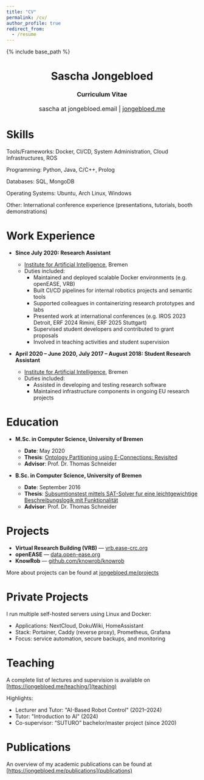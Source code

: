 ```yaml
---
title: "CV"
permalink: /cv/
author_profile: true
redirect_from:
  - /resume
---
```


{% include base_path %}

<h1 class="western" align="center"><b>Sascha Jongebloed</b></h1>
<p style="line-height: 1.5;" align="center"><span style="font-size: medium;"><b>Curriculum Vitae</b></span></p>
<p style="line-height: 1.5;" align="center"><span style="font-size: medium;">sascha at jongebloed.email | <a href="https://www.jongebloed.me">jongebloed.me</a></span></p>

Skills
======

Tools/Frameworks: Docker, CI/CD, System Administration, Cloud Infrastructures, ROS

Programming: Python, Java, C/C++, Prolog

Databases: SQL, MongoDB

Operating Systems: Ubuntu, Arch Linux, Windows

Other: International conference experience (presentations, tutorials, booth demonstrations)

Work Experience
======

* **Since July 2020: Research Assistant**
  * [Institute for Artificial Intelligence](https://ai.uni-bremen.de/), Bremen
  * Duties included:
    * Maintained and deployed scalable Docker environments (e.g. openEASE, VRB)
    * Built CI/CD pipelines for internal robotics projects and semantic tools
    * Supported colleagues in containerizing research prototypes and labs
    * Presented work at international conferences (e.g. IROS 2023 Detroit, ERF 2024 Rimini, ERF 2025 Stuttgart)
    * Supervised student developers and contributed to grant proposals
    * Involved in teaching activities and student supervision

* **April 2020 – June 2020, July 2017 – August 2018: Student Research Assistant** 
  * [Institute for Artificial Intelligence](https://ai.uni-bremen.de/), Bremen
  * Duties included:
    * Assisted in developing and testing research software
    * Maintained infrastructure components in ongoing EU research projects

Education
======

* **M.Sc. in Computer Science, University of Bremen**
  * **Date**: May 2020
  * **Thesis**: [Ontology Partitioning using E-Connections: Revisited](/mthesis.html)
  * **Advisor**: Prof. Dr. Thomas Schneider

* **B.Sc. in Computer Science, University of Bremen**
  * **Date**: September 2016
  * **Thesis**: [Subsumtionstest mittels SAT-Solver fur eine leichtgewichtige Beschreibungslogik mit Funktionalität](/bthesis.html)
  * **Advisor**: Prof. Dr. Thomas Schneider

Projects
======

- **Virtual Research Building (VRB)** — [vrb.ease-crc.org](https://vrb.ease-crc.org)  
- **openEASE** — [data.open-ease.org](https://data.open-ease.org)  
- **KnowRob** — [github.com/knowrob/knowrob](https://github.com/knowrob/knowrob)  

More about projects can be found at [jongebloed.me/projects](https://jongebloed.me/projects/)

Private Projects
======

I run multiple self-hosted servers using Linux and Docker:

- Applications: NextCloud, DokuWiki, HomeAssistant  
- Stack: Portainer, Caddy (reverse proxy), Prometheus, Grafana  
- Focus: service automation, secure backups, and monitoring

Teaching
======

A complete list of lectures and supervision is available on [https://jongebloed.me/teaching/](teaching)

Highlights:
- Lecturer and Tutor: "AI-Based Robot Control" (2021–2024)
- Tutor: "Introduction to AI" (2024)
- Co-supervisor: “SUTURO” bachelor/master project (since 2020)

Publications
======

An overview of my academic publications can be found at [https://jongebloed.me/publications](publications)
